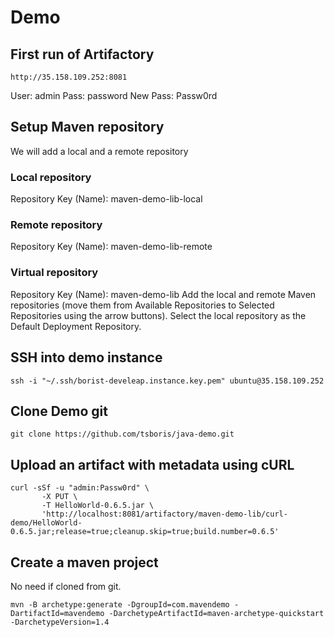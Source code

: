 # Demo

## First run of Artifactory

```shell
http://35.158.109.252:8081
```
User: admin
Pass: password
New Pass: Passw0rd

## Setup Maven repository
We will add a local and a remote repository

### Local repository
Repository Key (Name): maven-demo-lib-local

### Remote repository
Repository Key (Name): maven-demo-lib-remote

### Virtual repository
Repository Key (Name): maven-demo-lib
Add the local and remote Maven repositories (move them from Available Repositories to Selected Repositories using the arrow buttons).
Select the local repository as the Default Deployment Repository.

## SSH into demo instance

```shell
ssh -i "~/.ssh/borist-develeap.instance.key.pem" ubuntu@35.158.109.252
```

## Clone Demo git

```shell
git clone https://github.com/tsboris/java-demo.git
```

## Upload an artifact with metadata using cURL

```shell
curl -sSf -u "admin:Passw0rd" \
       -X PUT \
       -T HelloWorld-0.6.5.jar \
       'http://localhost:8081/artifactory/maven-demo-lib/curl-demo/HelloWorld-0.6.5.jar;release=true;cleanup.skip=true;build.number=0.6.5'
```











## Create a maven project
No need if cloned from git.


```shell
mvn -B archetype:generate -DgroupId=com.mavendemo -DartifactId=mavendemo -DarchetypeArtifactId=maven-archetype-quickstart -DarchetypeVersion=1.4

```